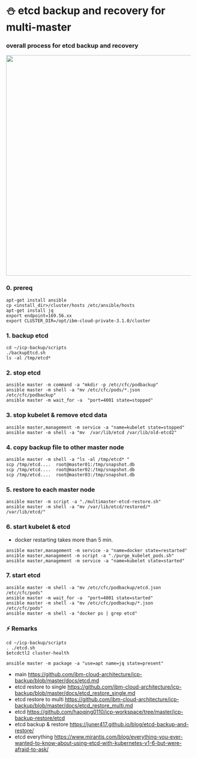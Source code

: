 # :snowman: etcd backup and recovery for multi-master 

### overall process for etcd backup and recovery    
<p align="center" >
<img width=600 src="https://github.com/moreal70/IBM-Private-Cloud-handsOn/blob/master/images/etcd-backup-recovery.jpg">
</p>

### 0. prereq
~~~
apt-get install ansible
cp <install_dir>/cluster/hosts /etc/ansible/hosts
apt-get install jq
export endpoint=169.56.xx
export CLUSTER_DIR=/opt/ibm-cloud-private-3.1.0/cluster
~~~

### 1. backup etcd
~~~
cd ~/icp-backup/scripts
./backupEtcd.sh
ls -al /tmp/etcd*
~~~

### 2. stop etcd   
~~~
ansible master -m command -a "mkdir -p /etc/cfc/podbackup"
ansible master -m shell -a "mv /etc/cfc/pods/*.json /etc/cfc/podbackup"
ansible master -m wait_for -a  "port=4001 state=stopped"
~~~

### 3. stop kubelet & remove etcd data
~~~
ansible master,management -m service -a "name=kubelet state=stopped"
ansible master -m shell -a "mv  /var/lib/etcd /var/lib/old-etcd2"
~~~

### 4. copy backup file to other master node  
~~~
ansible master -m shell -a "ls -al /tmp/etcd* "
scp /tmp/etcd....  root@master01:/tmp/snapshot.db
scp /tmp/etcd....  root@master02:/tmp/snapshot.db
scp /tmp/etcd....  root@master03:/tmp/snapshot.db
~~~

### 5. restore to each master node  
~~~
ansible master -m script -a "./multimaster-etcd-restore.sh"
ansible master -m shell -a "mv /var/lib/etcd/restored/* /var/lib/etcd/"
~~~

### 6. start kubelet & etcd
- docker restarting takes more than 5 min.
~~~
ansible master,management -m service -a "name=docker state=restarted"
ansible master,management -m script -a "./purge_kubelet_pods.sh"
ansible master,management -m service -a "name=kubelet state=started"
~~~

### 7. start etcd
~~~
ansible master -m shell -a "mv /etc/cfc/podbackup/etcd.json /etc/cfc/pods"
ansible master -m wait_for -a  "port=4001 state=started"
ansible master -m shell -a "mv /etc/cfc/podbackup/*.json /etc/cfc/pods"
ansible master -m shell -a "docker ps | grep etcd"
~~~

### :zap: Remarks

~~~
cd ~/icp-backup/scripts
. ./etcd.sh
$etcdctl2 cluster-health

ansible master -m package -a "use=apt name=jq state=present"
~~~

- main	https://github.com/ibm-cloud-architecture/icp-backup/blob/master/docs/etcd.md
- etcd restore to single   https://github.com/ibm-cloud-architecture/icp-backup/blob/master/docs/etcd_restore_single.md
- etcd restore to multi    https://github.com/ibm-cloud-architecture/icp-backup/blob/master/docs/etcd_restore_multi.md
- etcd	https://github.com/haoqing0110/icp-workspace/tree/master/icp-backup-restore/etcd
- etcd backup & restore  https://juner417.github.io/blog/etcd-backup-and-restore/
- etcd everything	https://www.mirantis.com/blog/everything-you-ever-wanted-to-know-about-using-etcd-with-kubernetes-v1-6-but-were-afraid-to-ask/
